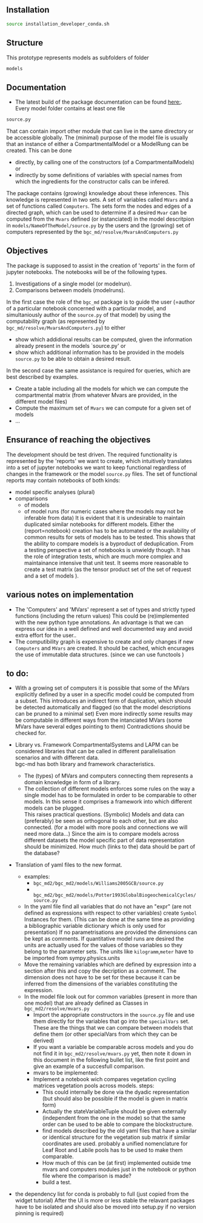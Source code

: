 
## Installation
```bash 
source installation_developer_conda.sh
```
## Structure
This prototype represents models as subfolders of folder 
```bash
models
```
## Documentation
* The latest build of the package documentation can be found [here:](https://mpibgc-tee.github.io/bgc_md2/).
Every model folder contains at least one file 
```bash
source.py
```
That can contain import other module that can live in the same directory or be accessible globally. 
The (minimal) purpose of the model file is usually that an instance of either a CompartmentalModel or a ModelRung can be created.
This can be done
* directly, by calling one of the constructors (of a CompartmentalModels) or 
* indirectly by some definitions of variables with special names from which the ingredients for the constructor calls can be infered.

The package contains (growing) knowledge about these inferences. 
This knowledge is represented in two sets.
A set of variables called `MVars` and a set of functions called `Computers`.
The sets form the nodes and edges of a directed graph, which can be used to 
determine if a desired `Mvar` can be computed from the `Mvars` defined (or instanciated) in the model descritpion in `models/NameOfTheModel/source.py` by the users and the (growing) set of computers represented by the `bgc_md/resolve/MvarsAndComputers.py` 

## Objectives
The package is supposed to assist in the creation of 'reports' in the form of jupyter notebooks.
The notebooks will be of the following types.
1. Investigations of a single model (or modelrun).
1. Comparisons between models (modelruns).

In the first case the role of the `bgc_md` package is to guide the user (=author of a particular notebook concerned with a particular model, and simultaniously author of the `source.py` of that model) by using the computability graph (as represented by `bgc_md/resolve/MvarsAndComputers.py`) to either
* show which addidional results can be computed, given the information already present in the models `source.py' or
* show which additional information has to be provided in the models `source.py` to be able to obtain a desired result.

In the second case the same assistance is required for queries, which are best described by examples. 
* Create a table including all the models for which we can compute the compartmental matrix (from whatever Mvars are provided, in the different model files)
* Compute the maximum set of `Mvars` we can compute for a given set of models
* ...


## Ensurance of reaching the objectives
The development should be test driven. The required functionality is represented by the 'reports' we want to create, which intuitively translates into a set of jupyter notebooks we want to keep functional regardless of changes in the
framework or the model `source.py` files.
The set of functional reports may contain notebooks of both kinds:
* model specific analyses (plural)
* comparisons 
   * of models
   * of model runs (for numeric cases where the models may not be inferable from data)
It is evident that it is undesirable to maintain duplicated similar notebooks for different models.
Either the (report=notebook) creation has to be automated or the availability of common results for sets of models has to be tested. This shows that the ability to compare models is a byproduct of deduplication.
From a testing perspective a set of notebooks is unwieldy though. It has the role of integration tests, which are much more complex and maintainance intensive that unit test. 
It seems more reasonable to create a test matrix (as the tensor product set of the set of request and a set of models ).  


## various notes on implementation

* The 'Computers' and 'MVars' represent a set of types and strictly typed
  functions (including the return values) This could be (re)implemented with
  the new python type annotations.  An advantage is that we can express our
  idea in a well defined and well documented way and avoid extra effort for the
  user..  
* The computibility graph is expensive to create and only changes if new
  `Computers` and `MVars` are created.  It should be cached, which encurages
  the use of immutable data structures. (since we can use functools )



## to do:
* With a growing set of computers it is possible that some of the MVars
  explicitly defined by a user in a specific model could be computed from a
  subset.  This introduces an indirect form of duplication, which should be
  detected automatically and flagged (so that the model descriptions can be
  pruned to a minimal set)  Even more indirectly some results may be computable
  in different ways from the intanciated MVars (some MVars have several edges
  pointing to them) Contradictions should be checked for.

* Library vs. Framework CompartmentalSystems and LAPM can be considered
  libraries that can be called in different parallelisation scenarios and with
  different data.  
  bgc-md has both library and framework characteristics.  
   * 	The (types) of MVars and computers connecting them represents a domain knowledge
    	in form of a library.  
   * 	The collection of different models enforces some rules on the way a
     	single model has to be formulated in order to be comparable to other
	models. 
	In this sense it comprises a framework into which different models can be
	plugged.  
  This raises practical questions.
  (Symbolic) Models and data can (preferably) be seen as orthogonal to each other, 
  but are also connected. 
  (for a model with more pools and connections we will
  need more data...) 
  Since the aim is to compare models across different datasets the model specific part of 
  data representation should be minimized.
  How much (links to the) data should be part of the database?

 * Translation of yaml files to the new format.
   * examples: 
     * ``` bgc_md2/bgc_md2/models/Williams2005GCB/source.py ``` 
     * ``` bgc_md2/bgc_md2/models/Potter1993GlobalBiogeochemicalCycles/source.py```
   * In the yaml file find all variables that do not have an "expr" (are not defined as expressions with respect to other variables)
     create ```Symbol``` Instances for them.
     (This can be done at the same time as providing a bibliographic variable dictionary which is only used for presentation)
     If no parametrisations are provided the dimensions can be kept as comments.
     If quantitative model runs are desired the units are actually used for the values of those variables so they 
     belong to the parameter sets.
     The units like ```kilogramm```,```meter``` have to be imported from sympy.physics.units 
   * Move the remaining variables which are defined by expression into a section after this and copy the decription as a comment.
     The dimension  does not have to be set for these because it can be inferred from the dimensions of the variables
     constituting the expression.
   * In the model file look out for common variables (present in more than one model) that are already defined as
     Classes in ```bgc_md2/resolve/mvars.py```
     * Import the appropriate constructors in the ```source.py``` file and use them directly for the variables that go into
       the ```specialVars``` set. These are the things that we can compare between models that define them 
       (or other specialVars from which they can be derived)
     * If you want a variable be comparable across models and you do not find it in ```bgc_md2/resolve/mvars.py``` yet, then
       note it down in this document in the following bullet list, like the first point and give an example of a succesfull comparison.
	 *  mvars to be implemented:
	  * Implement a notebook wich compares vegetation cycling matrices vegetation pools across models.
  	    steps:
	    * This could internally be done via the dyadic representation (but should also be possible if the model is given in matrix form) 
  	    * Actually the stateVariableTuple should be given externally (independent from the one in the mode) so that
	      the same order can be used to be able to compare the blockstructure.
	    * find models described by the old yaml files that have a similar or identical structure for the vegetation sub matrix if similar coordinates are used.
	      probably a unified nomenclature for Leaf Root and Labile pools has to be used to make them comparable.
	    * How much of this can be (at first) implemented outside tme mvars and computers modules just in the notebook or python file where the comparison is made?
	    * build a test.

* the dependency list for conda is probably to full (just copied from the widget tutorial)
  After the UI is more or less stable the relavant packages have to be isolated and should also be moved into setup.py if no version pinning is required)

